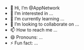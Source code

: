 - 👋 Hi, I’m @AppNetwork
- 👀 I’m interested in ...
- 🌱 I’m currently learning ...
- 💞️ I’m looking to collaborate on ...
- 📫 How to reach me ...
- 😄 Pronouns: ...
- ⚡ Fun fact: ...

<!---
AppNetwork/AppNetwork is a ✨ special ✨ repository because its `README.md` (this file) appears on your GitHub profile.
You can click the Preview link to take a look at your changes.
--->
